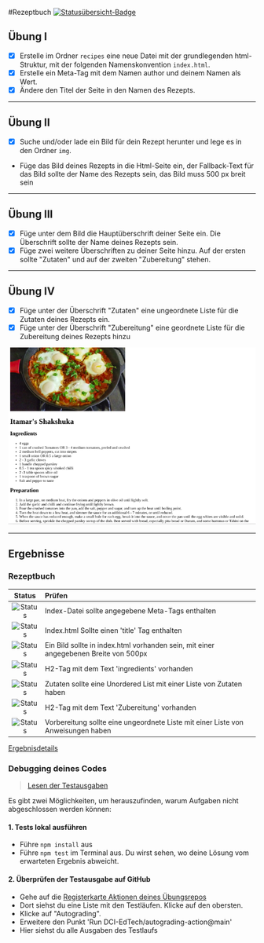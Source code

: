#Rezeptbuch
[![Statusübersicht-Badge](../../blob/badges/.github/badges/autograding/badge.svg)](#Ergebnisse)


## Übung I

- [x] Erstelle im Ordner `recipes` eine neue Datei mit der grundlegenden html-Struktur, mit der folgenden Namenskonvention `index.html`.
- [x] Erstelle ein Meta-Tag mit dem Namen author und deinem Namen als Wert.
- [x] Ändere den Titel der Seite in den Namen des Rezepts.

---

## Übung II

- [x] Suche und/oder lade ein Bild für dein Rezept herunter und lege es in den Ordner `img`.
- Füge das Bild deines Rezepts in die Html-Seite ein, der Fallback-Text für das Bild sollte der Name des Rezepts sein, das Bild muss 500 px breit sein

---

## Übung III

- [x] Füge unter dem Bild die Hauptüberschrift deiner Seite ein. Die Überschrift sollte der Name deines Rezepts sein.
- [x] Füge zwei weitere Überschriften zu deiner Seite hinzu. Auf der ersten sollte "Zutaten" und auf der zweiten "Zubereitung" stehen.

---

## Übung IV

- [x] Füge unter der Überschrift "Zutaten" eine ungeordnete Liste für die Zutaten deines Rezepts ein.
- [x] Füge unter der Überschrift "Zubereitung" eine geordnete Liste für die Zubereitung deines Rezepts hinzu

![mockup-image](/img/reference-image.png)

---

[//]: # (autograding info start)
## Ergebnisse


### Rezeptbuch

| Status | Prüfen |
| :-------------------------------------: | :--------------------------------------------------------------------------------------- |
| ![Status](../../blob/badges/.github/badges/autograding/status0.svg) | Index-Datei sollte angegebene Meta-Tags enthalten |
| ![Status](../../blob/badges/.github/badges/autograding/status1.svg) | Index.html Sollte einen 'title' Tag enthalten |
| ![Status](../../blob/badges/.github/badges/autograding/status2.svg) | Ein Bild sollte in index.html vorhanden sein, mit einer angegebenen Breite von 500px |
| ![Status](../../blob/badges/.github/badges/autograding/status3.svg) | H2-Tag mit dem Text 'ingredients' vorhanden |
| ![Status](../../blob/badges/.github/badges/autograding/status4.svg) | Zutaten sollte eine Unordered List mit einer Liste von Zutaten haben |
| ![Status](../../blob/badges/.github/badges/autograding/status5.svg) | H2-Tag mit dem Text 'Zubereitung' vorhanden |
| ![Status](../../blob/badges/.github/badges/autograding/status6.svg) | Vorbereitung sollte eine ungeordnete Liste mit einer Liste von Anweisungen haben |



[Ergebnisdetails](https://github.com/DigitalCareerInstitute/UIB-content-recipes/actions)

### Debugging deines Codes
> [Lesen der Testausgaben](https://github.com/DCI-EdTech/autograding-setup/wiki/Reading-test-outputs)

Es gibt zwei Möglichkeiten, um herauszufinden, warum Aufgaben nicht abgeschlossen werden können:
#### 1. Tests lokal ausführen
- Führe `npm install` aus
- Führe `npm test` im Terminal aus. Du wirst sehen, wo deine Lösung vom erwarteten Ergebnis abweicht.

#### 2. Überprüfen der Testausgabe auf GitHub
- Gehe auf die [Registerkarte Aktionen deines Übungsrepos](https://github.com/DigitalCareerInstitute/UIB-content-recipes/actions)
- Dort siehst du eine Liste mit den Testläufen. Klicke auf den obersten.
- Klicke auf "Autograding".
- Erweitere den Punkt 'Run DCI-EdTech/autograding-action@main'
- Hier siehst du alle Ausgaben des Testlaufs

[//]: # (autograding info end)
